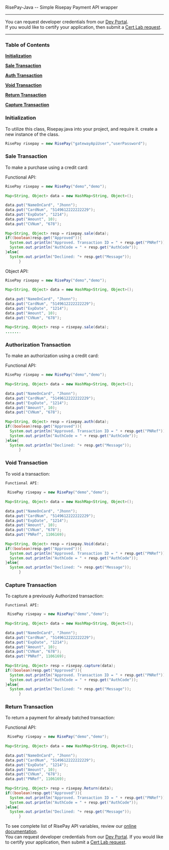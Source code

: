 RisePay-Java -- Simple Risepay Payment API wrapper 

<hr>
You can request developer credentials from our <a href='http://sales.risepay.com/rise-dev-access.html'>Dev Portal</a>.</br> If you would like to certify your application, then submit a <a href='http://sales.risepay.com/rise-cert-lab-access.html'>Cert Lab request</a>.
<hr>

### Table of Contents
**[Initialization](#initialization)**

**[Sale Transaction](#sale-transaction)**

**[Auth Transaction](#authorization-transaction)**

**[Void Transaction](#void-transaction)**

**[Return Transaction](#return-transaction)**

**[Capture Transaction](#capture-transaction)**



### Initialization
To utilize this class, Risepay.java into your project, and require it.
create a new instance of the class.

  ```java	
  RisePay risepay = new RisePay("gatewayApiUser","userPassword");
  ```


### Sale Transaction
To make a purchase using a credit card:

Functional API:	
  ```java	
  RisePay risepay = new RisePay("demo","demo");
        
  Map<String, Object> data = new HashMap<String, Object>();
        
  data.put("NameOnCard", "Jhonn");
  data.put("CardNum", "5149612222222229");
  data.put("ExpDate", "1214");
  data.put("Amount", 10);
  data.put("CVNum", "678");
        
  Map<String, Object> resp = risepay.sale(data);
  if((boolean)resp.get("Approved")){
    System.out.println("Approved. Transaction ID = " + resp.get("PNRef"));
    System.out.println("AuthCode = " + resp.get("AuthCode"));
  }else{
    System.out.println("Declined: "+ resp.get("Message"));
        }
  ```
	
Object API:
  ```java	
  RisePay risepay = new RisePay("demo","demo");
        
  Map<String, Object> data = new HashMap<String, Object>();
        
  data.put("NameOnCard", "Jhonn");
  data.put("CardNum", "5149612222222229");
  data.put("ExpDate", "1214");
  data.put("Amount", 10);
  data.put("CVNum", "678");
        
  Map<String, Object> resp = risepay.sale(data);   
  .......
  ```	
        
### Authorization Transaction
To make an authorization using a credit card:
	
Functional API:	
  ```java	
  RisePay risepay = new RisePay("demo","demo");
        
  Map<String, Object> data = new HashMap<String, Object>();
        
  data.put("NameOnCard", "Jhonn");
  data.put("CardNum", "5149612222222229");
  data.put("ExpDate", "1214");
  data.put("Amount", 10);
  data.put("CVNum", "678");
        
  Map<String, Object> resp = risepay.auth(data);
  if((boolean)resp.get("Approved")){
    System.out.println("Approved. Transaction ID = " + resp.get("PNRef"));
    System.out.println("AuthCode = " + resp.get("AuthCode"));
  }else{
    System.out.println("Declined: "+ resp.get("Message"));
        }	
  ```
### Void Transaction

To void a transaction:
  ```java	
  Functional API:	
	
   RisePay risepay = new RisePay("demo","demo");
        
  Map<String, Object> data = new HashMap<String, Object>();
        
  data.put("NameOnCard", "Jhonn");
  data.put("CardNum", "5149612222222229");
  data.put("ExpDate", "1214");
  data.put("Amount", 10);
  data.put("CVNum", "678");
  data.put("PNRef", 1106169);
        
  Map<String, Object> resp = risepay.Void(data);
  if((boolean)resp.get("Approved")){
    System.out.println("Approved. Transaction ID = " + resp.get("PNRef"));
    System.out.println("AuthCode = " + resp.get("AuthCode"));
  }else{
    System.out.println("Declined: "+ resp.get("Message"));
        } 
  ```
### Capture Transaction

To capture a previously Authorized transaction:
  	
	Functional API:	
  ```java	
   RisePay risepay = new RisePay("demo","demo");
        
  Map<String, Object> data = new HashMap<String, Object>();
        
  data.put("NameOnCard", "Jhonn");
  data.put("CardNum", "5149612222222229");
  data.put("ExpDate", "1214");
  data.put("Amount", 10);
  data.put("CVNum", "678");
  data.put("PNRef", 1106169);
        
  Map<String, Object> resp = risepay.capture(data);
  if((boolean)resp.get("Approved")){
    System.out.println("Approved. Transaction ID = " + resp.get("PNRef"));
    System.out.println("AuthCode = " + resp.get("AuthCode"));
  }else{
    System.out.println("Declined: "+ resp.get("Message"));
        }
  ```

### Return Transaction

To return a payment for already batched transaction:
	
Functional API:	
  ```java	
   RisePay risepay = new RisePay("demo","demo");
        
  Map<String, Object> data = new HashMap<String, Object>();
        
  data.put("NameOnCard", "Jhonn");
  data.put("CardNum", "5149612222222229");
  data.put("ExpDate", "1214");
  data.put("Amount", 10);
  data.put("CVNum", "678");
  data.put("PNRef", 1106169);
        
  Map<String, Object> resp = risepay.Return(data);
  if((boolean)resp.get("Approved")){
    System.out.println("Approved. Transaction ID = " + resp.get("PNRef"));
    System.out.println("AuthCode = " + resp.get("AuthCode"));
  }else{
    System.out.println("Declined: "+ resp.get("Message"));
        }
  ```

To see complete list of RisePay API variables, review our <a href='https://gateway1.risepay.com/vt/nethelp/Documents/processcreditcard.htm'>online documentation</a>. </br> You can request developer credentials from our <a href='http://sales.risepay.com/rise-dev-access.html'>Dev Portal</a>.  If you would like to certify your application, then submit a <a href='http://sales.risepay.com/rise-cert-lab-access.html'>Cert Lab request</a>.	

